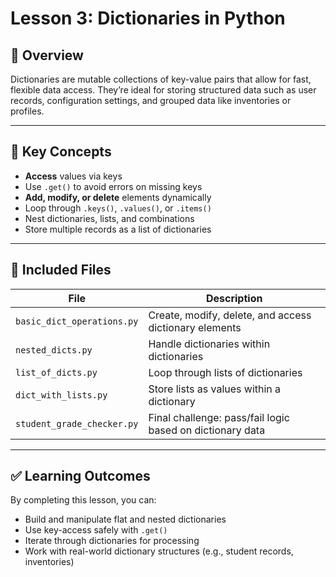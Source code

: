 # Lesson 3: Dictionaries in Python

## 📌 Overview
Dictionaries are mutable collections of key-value pairs that allow for fast, flexible data access. They’re ideal for storing structured data such as user records, configuration settings, and grouped data like inventories or profiles.

---

## 🔑 Key Concepts

- **Access** values via keys
- Use `.get()` to avoid errors on missing keys
- **Add, modify, or delete** elements dynamically
- Loop through `.keys()`, `.values()`, or `.items()`
- Nest dictionaries, lists, and combinations
- Store multiple records as a list of dictionaries

---

## 📂 Included Files

| File                  | Description                                           |
|-----------------------|-------------------------------------------------------|
| `basic_dict_operations.py` | Create, modify, delete, and access dictionary elements |
| `nested_dicts.py`         | Handle dictionaries within dictionaries             |
| `list_of_dicts.py`        | Loop through lists of dictionaries                  |
| `dict_with_lists.py`      | Store lists as values within a dictionary           |
| `student_grade_checker.py`| Final challenge: pass/fail logic based on dictionary data |

---

## ✅ Learning Outcomes

By completing this lesson, you can:
- Build and manipulate flat and nested dictionaries
- Use key-access safely with `.get()`
- Iterate through dictionaries for processing
- Work with real-world dictionary structures (e.g., student records, inventories)
